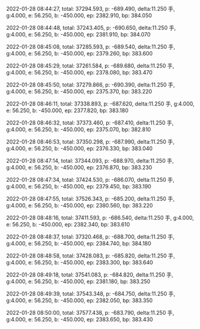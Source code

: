 2022-01-28 08:44:27, total: 37294.593, p: -689.490, delta:11.250 手, g:4.000, e: 56.250, b: -450.000, ep: 2382.910, bp: 384.050

2022-01-28 08:44:48, total: 37243.405, p: -690.650, delta:11.250 手, g:4.000, e: 56.250, b: -450.000, ep: 2381.910, bp: 384.070

2022-01-28 08:45:08, total: 37285.593, p: -689.540, delta:11.250 手, g:4.000, e: 56.250, b: -450.000, ep: 2379.260, bp: 383.600

2022-01-28 08:45:29, total: 37261.584, p: -689.680, delta:11.250 手, g:4.000, e: 56.250, b: -450.000, ep: 2378.080, bp: 383.470

2022-01-28 08:45:50, total: 37279.866, p: -690.390, delta:11.250 手, g:4.000, e: 56.250, b: -450.000, ep: 2375.370, bp: 383.220

2022-01-28 08:46:11, total: 37338.893, p: -687.620, delta:11.250 手, g:4.000, e: 56.250, b: -450.000, ep: 2377.820, bp: 383.180

2022-01-28 08:46:32, total: 37373.460, p: -687.410, delta:11.250 手, g:4.000, e: 56.250, b: -450.000, ep: 2375.070, bp: 382.810

2022-01-28 08:46:53, total: 37350.298, p: -687.990, delta:11.250 手, g:4.000, e: 56.250, b: -450.000, ep: 2376.330, bp: 383.040

2022-01-28 08:47:14, total: 37344.093, p: -688.970, delta:11.250 手, g:4.000, e: 56.250, b: -450.000, ep: 2376.870, bp: 383.230

2022-01-28 08:47:34, total: 37424.530, p: -686.070, delta:11.250 手, g:4.000, e: 56.250, b: -450.000, ep: 2379.450, bp: 383.190

2022-01-28 08:47:55, total: 37526.343, p: -685.200, delta:11.250 手, g:4.000, e: 56.250, b: -450.000, ep: 2380.560, bp: 383.220

2022-01-28 08:48:16, total: 37411.593, p: -686.540, delta:11.250 手, g:4.000, e: 56.250, b: -450.000, ep: 2382.340, bp: 383.610

2022-01-28 08:48:37, total: 37320.468, p: -688.700, delta:11.250 手, g:4.000, e: 56.250, b: -450.000, ep: 2384.740, bp: 384.180

2022-01-28 08:48:58, total: 37428.083, p: -685.820, delta:11.250 手, g:4.000, e: 56.250, b: -450.000, ep: 2383.300, bp: 383.640

2022-01-28 08:49:18, total: 37541.083, p: -684.820, delta:11.250 手, g:4.000, e: 56.250, b: -450.000, ep: 2381.180, bp: 383.250

2022-01-28 08:49:39, total: 37543.348, p: -684.750, delta:11.250 手, g:4.000, e: 56.250, b: -450.000, ep: 2382.050, bp: 383.350

2022-01-28 08:50:00, total: 37577.438, p: -683.790, delta:11.250 手, g:4.000, e: 56.250, b: -450.000, ep: 2383.650, bp: 383.430